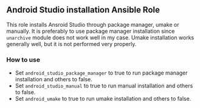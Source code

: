 ## Android Studio installation Ansible Role

This role installs Ansroid Studio through package manager, umake or manually.
It is preferably to use package manager installation since `unarchive` module does
not work well in my case. Umake installation works generally well, but it is not
performed very properly.

### How to use

+ Set `android_studio_package_manager` to true to run package manager installation
and others to false.
+ Set `android_studio_manual` to true to run manual installation
and others to false.
+ Set `android_umake` to true to run umake installation
and others to false.
